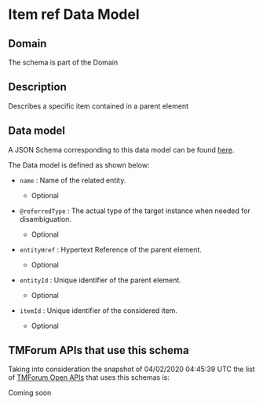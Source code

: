 # Item ref Data Model

## Domain

The  schema is part of the  Domain

## Description

Describes a specific item contained in a parent element

## Data model

A JSON Schema corresponding to this data model can be found
[here](https://github.com/tmforum-rand/schemas/blob/candidates/Common/ItemRef.schema.json).

The Data model is defined as shown below:
- `name` : Name of the related entity.

  - Optional

- `@referredType` : The actual type of the target instance when needed for disambiguation.

  - Optional

- `entityHref` : Hypertext Reference of the parent element.

  - Optional

- `entityId` : Unique identifier of the parent element.

  - Optional

- `itemId` : Unique identifier of the considered item.

  - Optional





## TMForum APIs that use this schema

Taking into consideration the snapshot of 04/02/2020 04:45:39 UTC the list of [TMForum Open APIs](https://www.tmforum.org/open-apis/) that uses this schemas is:

Coming soon